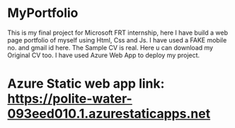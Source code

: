 # MyPortfolio
This is my final project for Microsoft FRT internship, here I have build a  web page portfolio of myself using Html, Css and Js. I have used a FAKE mobile no. and gmail id here.
The Sample CV is real. Here u can download my Original CV too.
I have used Azure Web App to deploy my project.

# Azure Static web app link: https://polite-water-093eed010.1.azurestaticapps.net

